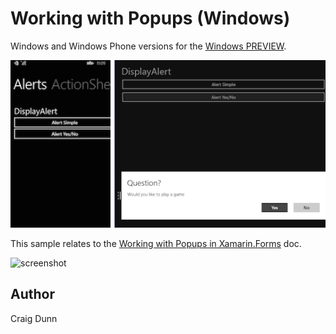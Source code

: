 Working with Popups (Windows)
==============

Windows and Windows Phone versions for the [Windows PREVIEW](http://developer.xamarin.com/guides/cross-platform/xamarin-forms/windows/).

![screenshot](Screenshots/windows.png "Windows")

This sample relates to the [Working with Popups in Xamarin.Forms](http://developer.xamarin.com/guides/cross-platform/xamarin-forms/working-with/pop-ups/) doc.

![screenshot](http://developer.xamarin.com/guides/cross-platform/xamarin-forms/working-with/pop-ups/Images/alert1-sml.png "Popups")

Author
------

Craig Dunn

